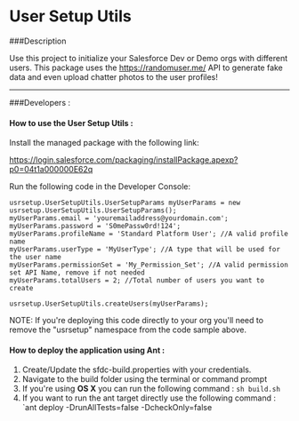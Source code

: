 User Setup Utils
===

###Description

Use this project to initialize your Salesforce Dev or Demo orgs with different users.
This package uses the https://randomuser.me/ API to generate fake data and even upload
chatter photos to the user profiles!

---
###Developers :

#### How to use the User Setup Utils :

Install the managed package with the following link:

https://login.salesforce.com/packaging/installPackage.apexp?p0=04t1a000000E62q

Run the following code in the Developer Console:

```
usrsetup.UserSetupUtils.UserSetupParams myUserParams = new usrsetup.UserSetupUtils.UserSetupParams();
myUserParams.email = 'youremailaddress@yourdomain.com';
myUserParams.password = 'S0mePassw0rd!124';
myUserParams.profileName = 'Standard Platform User'; //A valid profile name
myUserParams.userType = 'MyUserType'; //A type that will be used for the user name
myUserParams.permissionSet = 'My_Permission_Set'; //A valid permission set API Name, remove if not needed
myUserParams.totalUsers = 2; //Total number of users you want to create

usrsetup.UserSetupUtils.createUsers(myUserParams);
```

NOTE: If you're deploying this code directly to your org you'll need to remove the "usrsetup" namespace from the code sample above.

#### How to deploy the application using Ant :

1. Create/Update the sfdc-build.properties with your credentials.
2. Navigate to the build folder using the terminal or command prompt
3. If you're using **OS X** you can run the following command : `sh build.sh`
4. If you want to run the ant target directly use the following command : `ant deploy -DrunAllTests=false -DcheckOnly=false
